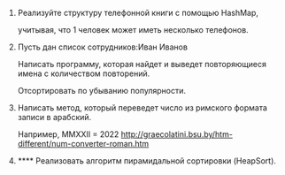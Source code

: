 1. Реализуйте структуру телефонной книги с помощью HashMap,

    учитывая, что 1 человек может иметь несколько телефонов.
2. Пусть дан список сотрудников:Иван Иванов 

    Написать программу, которая найдет и выведет повторяющиеся имена с количеством повторений. 
    
    Отсортировать по убыванию популярности.

3. Написать метод, который переведет число из римского формата записи в арабский. 

    Например, MMXXII = 2022 http://graecolatini.bsu.by/htm-different/num-converter-roman.htm
4. **** Реализовать алгоритм пирамидальной сортировки (HeapSort).